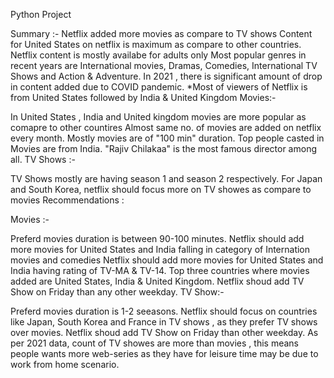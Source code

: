 Python Project 


Summary :-
Netflix added more movies as compare to TV shows
Content for United States on netflix is maximum as compare to other countries.
Netflix content is mostly availabe for adults only
Most popular genres in recent years are International movies, Dramas, Comedies, International TV Shows and Action & Adventure.
In 2021 , there is significant amount of drop in content added due to COVID pandemic. *Most of viewers of Netflix is from United States followed by India & United Kingdom
Movies:-

In United States , India and United kingdom movies are more popular as comapre to other countires
Almost same no. of movies are added on netflix every month.
Mostly movies are of "100 min" duration.
Top people casted in Movies are from India.
"Rajiv Chilakaa" is the most famous director among all.
TV Shows :-

TV Shows mostly are having season 1 and season 2 respectively.
For Japan and South Korea, netflix should focus more on TV showes as compare to movies
Recommendations :

Movies :-

Preferd movies duration is between 90-100 minutes.
Netflix should add more movies for United States and India falling in category of Internation movies and comedies
Netflix should add more movies for United States and India having rating of TV-MA & TV-14.
Top three countries where movies added are United States, India & United Kingdom.
Netflix shoud add TV Show on Friday than any other weekday.
TV Show:-

Preferd movies duration is 1-2 seeasons.
Netflix should focus on countries like Japan, South Korea and France in TV shows , as they prefer TV shows over movies.
Netflix shoud add TV Show on Friday than other weekday.
As per 2021 data, count of TV showes are more than movies , this means people wants more web-series as they have for leisure time may be due to work from home scenario.
